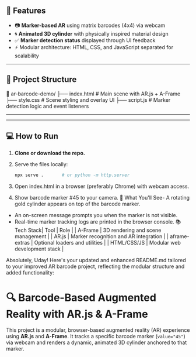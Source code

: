 

## 🚀 Features

- 📷 **Marker-based AR** using matrix barcodes (4x4) via webcam
- 🌀 **Animated 3D cylinder** with physically inspired material design
- ✅ **Marker detection status** displayed through UI feedback
- ⚡ Modular architecture: HTML, CSS, and JavaScript separated for scalability

---

## 🧩 Project Structure
📁 ar-barcode-demo/ ├── index.html         # Main scene with AR.js + A-Frame ├── style.css          # Scene styling and overlay UI ├── script.js          # Marker detection logic and event listeners

---



---

## 💻 How to Run

1. **Clone or download the repo.**

2. Serve the files locally:
   ```bash
   npx serve .       # or python -m http.server


3. Open index.html in a browser (preferably Chrome) with webcam access.
4. Show barcode marker #45 to your camera.
🎯 What You'll See- A rotating gold cylinder appears on top of the barcode marker.
- An on-screen message prompts you when the marker is not visible.
- Real-time marker tracking logs are printed in the browser console.
📚 Tech Stack| Tool | Role | 
| A-Frame | 3D rendering and scene management | 
| AR.js | Marker recognition and AR integration | 
| aframe-extras | Optional loaders and utilities | 
| HTML/CSS/JS | Modular web development stack | 

Absolutely, Uday! Here's your updated and enhanced README.md tailored to your improved AR barcode project, reflecting the modular structure and added functionality:
# 🔍 Barcode-Based Augmented Reality with AR.js & A-Frame

This project is a modular, browser-based augmented reality (AR) experience using **AR.js** and **A-Frame**. It tracks a specific barcode marker (`value="45"`) via webcam and renders a dynamic, animated 3D cylinder anchored to that marker.

